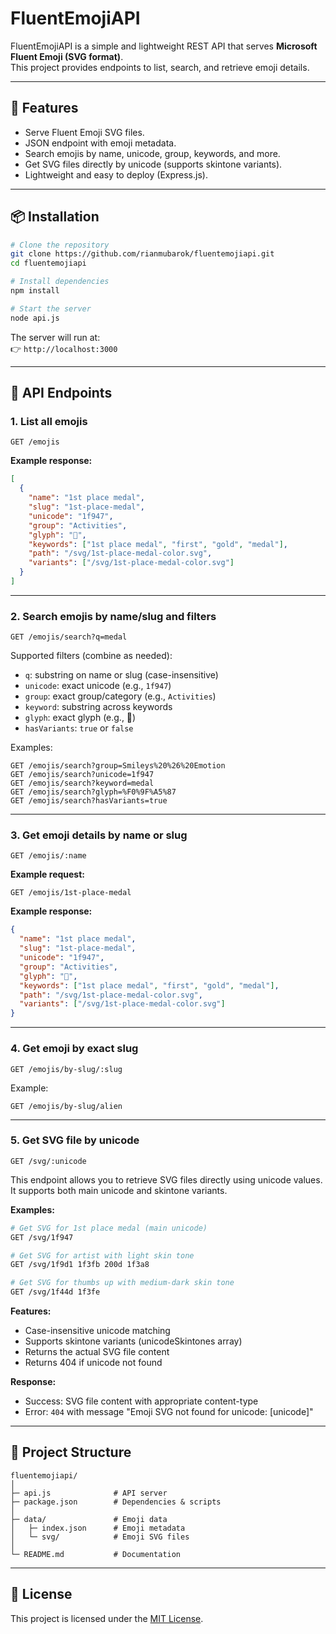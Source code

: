# FluentEmojiAPI

FluentEmojiAPI is a simple and lightweight REST API that serves **Microsoft Fluent Emoji (SVG format)**.  
This project provides endpoints to list, search, and retrieve emoji details.

---

## 🚀 Features

- Serve Fluent Emoji SVG files.
- JSON endpoint with emoji metadata.
- Search emojis by name, unicode, group, keywords, and more.
- Get SVG files directly by unicode (supports skintone variants).
- Lightweight and easy to deploy (Express.js).

---

## 📦 Installation

```bash
# Clone the repository
git clone https://github.com/rianmubarok/fluentemojiapi.git
cd fluentemojiapi

# Install dependencies
npm install

# Start the server
node api.js
```

The server will run at:  
👉 `http://localhost:3000`

---

## 📖 API Endpoints

### 1. List all emojis

```
GET /emojis
```

**Example response:**

```json
[
  {
    "name": "1st place medal",
    "slug": "1st-place-medal",
    "unicode": "1f947",
    "group": "Activities",
    "glyph": "🥇",
    "keywords": ["1st place medal", "first", "gold", "medal"],
    "path": "/svg/1st-place-medal-color.svg",
    "variants": ["/svg/1st-place-medal-color.svg"]
  }
]
```

---

### 2. Search emojis by name/slug and filters

```
GET /emojis/search?q=medal
```

Supported filters (combine as needed):

- `q`: substring on name or slug (case-insensitive)
- `unicode`: exact unicode (e.g., `1f947`)
- `group`: exact group/category (e.g., `Activities`)
- `keyword`: substring across keywords
- `glyph`: exact glyph (e.g., 🥇)
- `hasVariants`: `true` or `false`

Examples:

```
GET /emojis/search?group=Smileys%20%26%20Emotion
GET /emojis/search?unicode=1f947
GET /emojis/search?keyword=medal
GET /emojis/search?glyph=%F0%9F%A5%87
GET /emojis/search?hasVariants=true
```

---

### 3. Get emoji details by name or slug

```
GET /emojis/:name
```

**Example request:**

```
GET /emojis/1st-place-medal
```

**Example response:**

```json
{
  "name": "1st place medal",
  "slug": "1st-place-medal",
  "unicode": "1f947",
  "group": "Activities",
  "glyph": "🥇",
  "keywords": ["1st place medal", "first", "gold", "medal"],
  "path": "/svg/1st-place-medal-color.svg",
  "variants": ["/svg/1st-place-medal-color.svg"]
}
```

---

### 4. Get emoji by exact slug

```
GET /emojis/by-slug/:slug
```

Example:

```
GET /emojis/by-slug/alien
```

---

### 5. Get SVG file by unicode

```
GET /svg/:unicode
```

This endpoint allows you to retrieve SVG files directly using unicode values. It supports both main unicode and skintone variants.

**Examples:**

```bash
# Get SVG for 1st place medal (main unicode)
GET /svg/1f947

# Get SVG for artist with light skin tone
GET /svg/1f9d1 1f3fb 200d 1f3a8

# Get SVG for thumbs up with medium-dark skin tone
GET /svg/1f44d 1f3fe
```

**Features:**

- Case-insensitive unicode matching
- Supports skintone variants (unicodeSkintones array)
- Returns the actual SVG file content
- Returns 404 if unicode not found

**Response:**

- Success: SVG file content with appropriate content-type
- Error: `404` with message "Emoji SVG not found for unicode: [unicode]"

---

## 📂 Project Structure

```
fluentemojiapi/
│
├─ api.js              # API server
├─ package.json        # Dependencies & scripts
│
├─ data/               # Emoji data
│   ├─ index.json      # Emoji metadata
│   └─ svg/            # Emoji SVG files
│
└─ README.md           # Documentation
```

---

## 📜 License

This project is licensed under the [MIT License](LICENSE).
